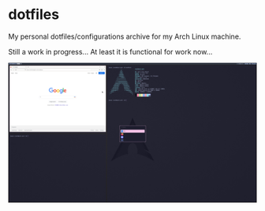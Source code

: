 # dotfiles
My personal dotfiles/configurations archive for my Arch Linux machine.

Still a work in progress... At least it is functional for work now...

![generic screenshot](images/2023-04-26T01:41:28,415439043+08:00.png)
